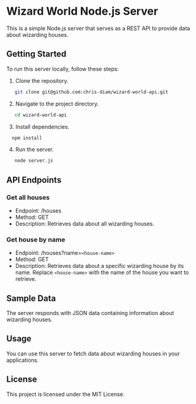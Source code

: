 # Wizard World Node.js Server

This is a simple Node.js server that serves as a REST API to provide data about wizarding houses.

## Getting Started

To run this server locally, follow these steps:

1. Clone the repository.

```bash
   git clone git@github.com:chris-diam/wizard-world-api.git
   ```
2. Navigate to the project directory.

```bash
   cd wizard-world-api
   ```
 
3. Install dependencies.

```bash
  npm install
   ```

4. Run the server.

```bash
   node server.js
   ```

## API Endpoints

### Get all houses

- Endpoint: /houses
- Method: GET
- Description: Retrieves data about all wizarding houses.

### Get house by name

- Endpoint: /houses?name=`<house-name>`
- Method: GET
- Description: Retrieves data about a specific wizarding house by its name. Replace `<house-name>` with the name of the house you want to retrieve.

## Sample Data

The server responds with JSON data containing information about wizarding houses.

## Usage

You can use this server to fetch data about wizarding houses in your applications.



## License

This project is licensed under the MIT License.
